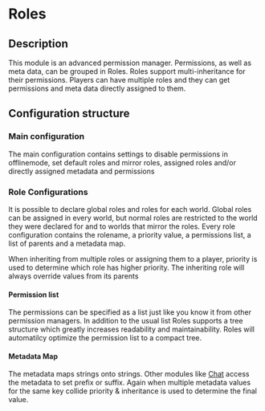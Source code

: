 # Roles

## Description

This module is an advanced permission manager.
Permissions, as well as meta data, can be grouped in Roles.
Roles support multi-inheritance for their permissions.
Players can have multiple roles and they can get permissions
and meta data directly assigned to them.

## Configuration structure

### Main configuration

The main configuration contains settings to disable permissions in offlinemode, set default roles and mirror roles, assigned roles and/or directly assigned metadata and permissions

### Role Configurations

It is possible to declare global roles and roles for each world. Global roles can be assigned in every world, but normal roles are restricted to the world they were declared for and to worlds that mirror the roles.
Every role configuration contains the rolename, a priority value, a permissions list, a list of parents and a metadata map.

When inheriting from multiple roles or assigning them to a player, priority is used to determine which role has higher priority.
The inheriting role will always override values from its parents

#### Permission list

The permissions can be specified as a list just like you know it from
other permission managers. In addition to the usual list Roles supports
a tree structure which greatly increases readability and maintainability.
Roles will automatilcy optimize the permission list to a compact tree.

#### Metadata Map

The metadata maps strings onto strings.
Other modules like [Chat](http://engine.cubeisland.de/documentation/modules/chat "The Chat Module") access the metadata to set prefix or suffix.
Again when multiple metadata values for the same key collide priority & inheritance is used to determine the final value.
